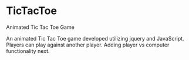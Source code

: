 # TicTacToe
Animated Tic Tac Toe Game

An animated Tic Tac Toe game developed utilizing jquery and JavaScript. Players can play against another player.
Adding player vs computer functionality next. 
